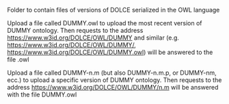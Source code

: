 Folder to contain files of versions of DOLCE serialized in the OWL language

Upload a file called DUMMY.owl to upload the most recent version of DUMMY ontology. Then requests to the address https://www.w3id.org/DOLCE/OWL/DUMMY and similar (e.g. https://www.w3id.org/DOLCE/OWL/DUMMY/, https://www.w3id.org/DOLCE/OWL/DUMMY.owl) will be answered to the file <NAME>.owl

Upload a file called DUMMY-n.m (but also DUMMY-n.m.p, or DUMMY-nm, ecc.) to upload a specific version of DUMMY ontology. Then requests to the address https://www.w3id.org/DOLCE/OWL/DUMMY/n.m will be answered with the file DUMMY.owl
